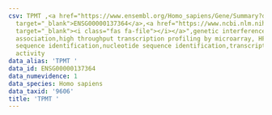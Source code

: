 ```yaml
---
csv: TPMT ,<a href="https://www.ensembl.org/Homo_sapiens/Gene/Summary?db=core;g=ENSG00000137364"
  target="_blank">ENSG00000137364</a>,<a href="https://www.ncbi.nlm.nih.gov/pubmed/28369544"
  target="_blank"><i class="fas fa-file"></i></a>",genetic interference,functional
  association,high throughput transcription profiling by microarray, HF73 cells,nucleotide
  sequence identification,nucleotide sequence identification,transcriptional regulation,up-regulates
  activity
data_alias: 'TPMT '
data_id: ENSG00000137364
data_numevidence: 1
data_species: Homo sapiens
data_taxid: '9606'
title: 'TPMT '
---
```

